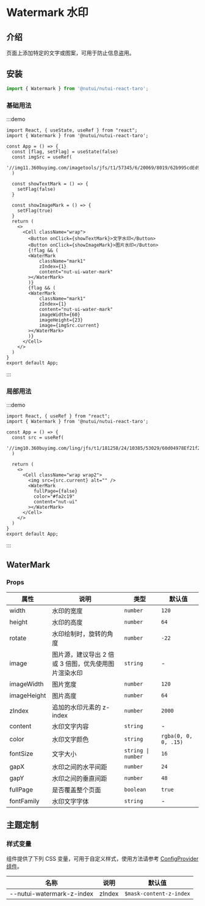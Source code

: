 # Watermark 水印

## 介绍

页面上添加特定的文字或图案，可用于防止信息盗用。

## 安装

```ts
import { Watermark } from '@nutui/nutui-react-taro';
```

### 基础用法

:::demo

```tsx
import React, { useState, useRef } from "react";
import { Watermark } from '@nutui/nutui-react-taro';

const App = () => {
  const [flag, setFlag] = useState(false)
  const imgSrc = useRef(
    '//img11.360buyimg.com/imagetools/jfs/t1/57345/6/20069/8019/62b995cdEd96fef03/51d3302dfeccd1d2.png'
  )

  const showTextMark = () => {
    setFlag(false)
  }

  const showImageMark = () => {
    setFlag(true)
  }
  return (
    <>
      <Cell className="wrap">
        <Button onClick={showTextMark}>文字水印</Button>
        <Button onClick={showImageMark}>图片水印</Button>
        {!flag && (
        <WaterMark
            className="mark1"
            zIndex={1}
            content="nut-ui-water-mark"
        ></WaterMark>
        )}
        {flag && (
        <WaterMark
            className="mark1"
            zIndex={1}
            content="nut-ui-water-mark"
            imageWidth={60}
            imageHeight={23}
            image={imgSrc.current}
        ></WaterMark>
        )}
      </Cell>
    </>
  )
}
export default App;
```

:::

### 局部用法

:::demo

```tsx
import React, { useRef } from "react";
import { Watermark } from '@nutui/nutui-react-taro';

const App = () => {
  const src = useRef(
    '//img10.360buyimg.com/ling/jfs/t1/181258/24/10385/53029/60d04978Ef21f2d42/92baeb21f907cd24.jpg'
  )

  return (
    <>
      <Cell className="wrap wrap2">
        <img src={src.current} alt="" />
        <WaterMark
          fullPage={false}
          color="#fa2c19"
          content="nut-ui"
        ></WaterMark>
      </Cell>
    </>
  )
}
export default App;
```

:::

## WaterMark

### Props

| 属性 | 说明 | 类型 | 默认值 |
| --- | --- | --- | --- |
| width | 水印的宽度 | `number` | `120` |
| height | 水印的高度 | `number` | `64` |
| rotate | 水印绘制时，旋转的角度 | `number` | `-22` |
| image | 图片源，建议导出 2 倍或 3 倍图，优先使用图片渲染水印 | `string` | - |
| imageWidth | 图片宽度 | `number` | `120` |
| imageHeight | 图片高度 | `number` | `64` |
| zIndex | 追加的水印元素的 z-index | `number` | `2000` |
| content | 水印文字内容 | `string` | - |
| color | 水印文字颜色 | `string` | `rgba(0, 0, 0, .15)` |
| fontSize | 文字大小 | `string \| number` | `16` |
| gapX | 水印之间的水平间距 | `number` | `24` |
| gapY | 水印之间的垂直间距 | `number` | `48` |
| fullPage | 是否覆盖整个页面 | `boolean` | `true` |
| fontFamily | 水印文字字体 | `string` | - |

## 主题定制

### 样式变量

组件提供了下列 CSS 变量，可用于自定义样式，使用方法请参考 [ConfigProvider 组件](#/zh-CN/component/configprovider)。

| 名称 | 说明 | 默认值 |
| --- | --- | --- |
| \--nutui-watermark-z-index | zIndex | `$mask-content-z-index` |

